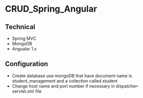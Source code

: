# CRUD_Spring_Angular
## Technical
- Spring MVC
- MongoDB
- Angualar 1.x

## Configuration
- Create database use mongoDB that have document name is student_management and a collection called student
- Change host name and port number if necessary in dispatcher-servlet.xml file
